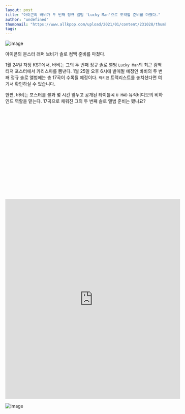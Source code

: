 ```yaml
---
layout: post
title: "아이콘의 바비가 두 번째 정규 앨범 'Lucky Man'으로 도약할 준비를 마쳤다."
author: "undefined"
thumbnail: "https://www.allkpop.com/upload/2021/01/content/231028/thumb/1611415738-67381088-5070-40b9-9bef-115ff9d468e7.jpg"
tags: 
---
```



![image](https://www.allkpop.com/upload/2021/01/content/231028/1611415738-67381088-5070-40b9-9bef-115ff9d468e7.jpg)

아이콘의 몬스터 래퍼 보비가 솔로 컴백 준비를 마쳤다.

1월 24일 자정 KST에서, 바비는 그의 두 번째 정규 솔로 앨범 `Lucky Man`의 최근 컴백 티저 포스터에서 카리스마를 뽐낸다. 1월 25일 오후 6시에 발매될 예정인 바비의 두 번째 정규 솔로 앨범에는 총 17곡이 수록될 예정이다. `럭키맨` 트랙리스트를 놓치셨다면 여기서 확인하실 수 있습니다.

한편, 바비는 포스터를 불과 몇 시간 앞두고 공개된 타이틀곡 `U MAD` 뮤직비디오의 비하인드 역할을 맡는다. 17곡으로 채워진 그의 두 번째 솔로 앨범 준비는 됐나요?


<div class="video_wrapper" style="padding-top: 56.25%;">
    <iframe id="twitter-widget-0" scrolling="no" frameborder="0" allowtransparency="true" allowfullscreen="true" class="" style="position: static; visibility: visible; width: 550px; height: 627px; display: block; flex-grow: 1;" title="Twitter Tweet" src="https://platform.twitter.com/embed/index.html?creatorScreenName=allkpop&amp;dnt=false&amp;embedId=twitter-widget-0&amp;frame=false&amp;hideCard=false&amp;hideThread=false&amp;id=1352888878265327618&amp;lang=en&amp;origin=https%3A%2F%2Fwww.allkpop.com%2Farticle%2F2021%2F01%2Fikons-bobby-is-ready-to-take-off-with-his-2nd-full-album-lucky-man&amp;siteScreenName=allkpop&amp;theme=light&amp;widgetsVersion=ed20a2b%3A1601588405575&amp;width=550px" data-tweet-id="1352888878265327618"></iframe>
</div>


![image](https://www.allkpop.com/upload/2021/01/content/231015/1611414906-esblhxrvcaipwyp.jpg)